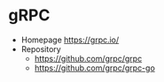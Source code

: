 # gRPC

- Homepage https://grpc.io/
- Repository 
  - https://github.com/grpc/grpc
  - https://github.com/grpc/grpc-go
